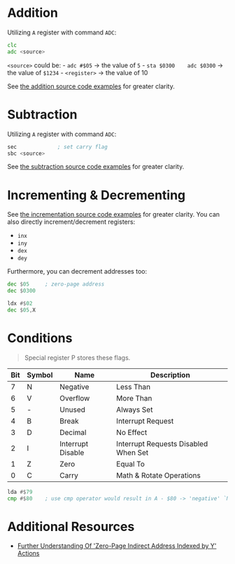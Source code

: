 # Addition

Utilizing `A` register with command `ADC`:

```asm
clc
adc <source>
```

`<source>` could be:
    - `adc #$05` -> the value of `5`
    - `sta $0300    adc $0300` -> the value of `$1234`
    - `<register>` -> the value of 10

See [the addition source code examples](./examples/addition.s) for greater clarity.

# Subtraction

Utilizing `A` register with command `ADC`:

```asm
sec             ; set carry flag
sbc <source>
```

See [the subtraction source code examples](./examples/subtraction.s) for greater clarity.

# Incrementing & Decrementing

See [the incrementation source code examples](./examples/incrementation.s) for greater clarity. You can also directly increment/decrement registers:
- `inx`
- `iny`
- `dex`
- `dey`

Furthermore, you can decrement addresses too:
```asm
dec $05     ; zero-page address
dec $0300

ldx #$02
dec $05,X
```

# Conditions
> Special register P stores these flags.

| Bit | Symbol | Name              | Description                          |
|-----|--------|-------------------|--------------------------------------|
| 7   | N      | Negative          | Less Than                            |
| 6   | V      | Overflow          | More Than                            |
| 5   | -      | Unused            | Always Set                           |
| 4   | B      | Break             | Interrupt Request                    |
| 3   | D      | Decimal           | No Effect                            |
| 2   | I      | Interrupt Disable | Interrupt Requests Disabled When Set |
| 1   | Z      | Zero              | Equal To                             |
| 0   | C      | Carry             | Math & Rotate Operations             |

```asm
lda #$79
cmp #$80    ; use cmp operator would result in A - $80 -> 'negative' `N` flag
```

# Additional Resources

- [Further Understanding Of 'Zero-Page Indirect Address Indexed by Y' Actions](https://stackoverflow.com/questions/77661945/struggling-to-understand-zero-page-indirect-address-indexed-by-y-for-the-6502?noredirect=1#comment136915304_77661945)
